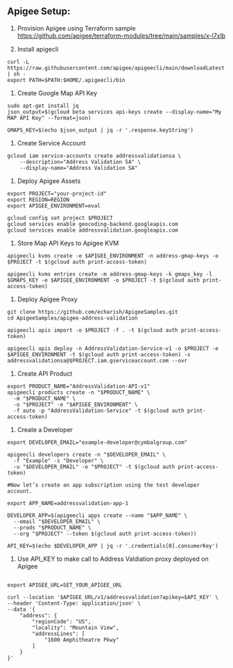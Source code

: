 

## Apigee Setup:

1. Provision Apigee using Terraform sample https://github.com/apigee/terraform-modules/tree/main/samples/x-l7xlb  
     
1. Install apigecli

```
curl -L https://raw.githubusercontent.com/apigee/apigeecli/main/downloadLatest.sh | sh -
export PATH=$PATH:$HOME/.apigeecli/bin
```

1. Create Google Map API Key

```
sudo apt-get install jq
json_output=$(gcloud beta services api-keys create --display-name="My MAP API Key" --format=json)

GMAPS_KEY=$(echo $json_output | jq -r '.response.keyString')
```

1. Create Service Account

```
gcloud iam service-accounts create addressvalidationsa \
    --description="Address Validation SA" \
    --display-name="Address Validation SA"

```

1. Deploy Apigee Assets

```
export PROJECT="your-project-id"
export REGION=REGION
export APIGEE_ENVIRONMENT=eval

gcloud config set project $PROJECT
gcloud services enable geocoding-backend.googleapis.com 
gcloud services enable addressvalidation.googleapis.com 

```

1. Store Map API Keys to Apigee KVM

```
apigeecli kvms create -e $APIGEE_ENVIRONMENT -n address-gmap-keys -o $PROJECT -t $(gcloud auth print-access-token)

apigeecli kvms entries create -m address-gmap-keys -k gmaps_key -l $GMAPS_KEY -e $APIGEE_ENVIRONMENT -o $PROJECT -t $(gcloud auth print-access-token)
```

1. Deploy Apigee Proxy

```
git clone https://github.com/echarish/ApigeeSamples.git
cd ApigeeSamples/apigee-address-validation

apigeecli apis import -o $PROJECT -f . -t $(gcloud auth print-access-token)

apigeecli apis deploy -n AddressValidation-Service-v1 -o $PROJECT -e $APIGEE_ENVIRONMENT -t $(gcloud auth print-access-token) -s addressvalidationsa@$PROJECT.iam.gserviceaccount.com --ovr

```

1. Create API Product

```
export PRODUCT_NAME="AddressValidation-API-v1"
apigeecli products create -n "$PRODUCT_NAME" \
  -m "$PRODUCT_NAME" \
  -o "$PROJECT" -e "$APIGEE_ENVIRONMENT" \
  -f auto -p "AddressValidation-Service" -t $(gcloud auth print-access-token) 

```

1. Create a Developer

```
export DEVELOPER_EMAIL="example-developer@cymbalgroup.com"

apigeecli developers create -n "$DEVELOPER_EMAIL" \
  -f "Example" -s "Developer" \
  -u "$DEVELOPER_EMAIL" -o "$PROJECT" -t $(gcloud auth print-access-token)

#Now let’s create an app subscription using the test developer account.

export APP_NAME=addressvalidation-app-1

DEVELOPER_APP=$(apigeecli apps create --name "$APP_NAME" \
  --email "$DEVELOPER_EMAIL" \
  --prods "$PRODUCT_NAME" \
  --org "$PROJECT" --token $(gcloud auth print-access-token))

API_KEY=$(echo $DEVELOPER_APP | jq -r '.credentials[0].consumerKey')
```

1. Use API\_KEY to make call to Address Valdiation proxy deployed on Apigee

```

export APIGEE_URL=SET_YOUR_APIGEE_URL

curl --location '$APIGEE_URL/v1/addressvalidation?apikey=$API_KEY' \
--header 'Content-Type: application/json' \
--data '{
    "address": {
        "regionCode": "US",
        "locality": "Mountain View",
        "addressLines": [
            "1600 Amphitheatre Pkwy"
        ]
    }
}'
```

